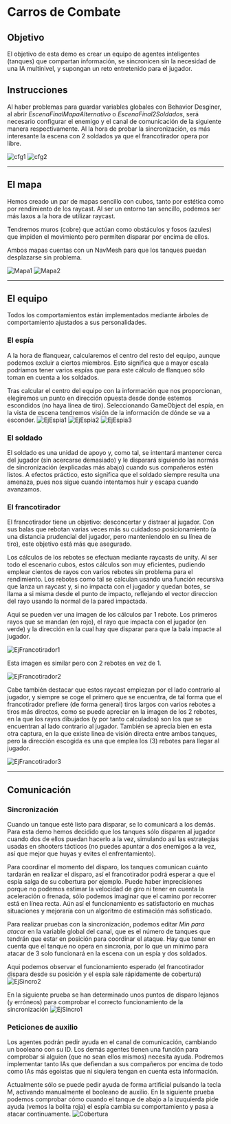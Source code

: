 # Carros de Combate
## Objetivo
El objetivo de esta demo es crear un equipo de agentes inteligentes (tanques) que compartan información, se sincronicen sin la necesidad de una IA multinivel, y supongan un reto entretenido para el jugador.
## Instrucciones

Al haber problemas para guardar variables globales con Behavior Desginer, al abrir *EscenaFinalMapaAlternativo* o *EscenaFinal2Soldados*, será necesario configurar el enemigo y el canal de comunicación de la siguiente manera respectivamente. Al la hora de probar la sincronización, es más interesante la escena con 2 soldados ya que el francotirador opera por libre.

![cfg1](Recursos/configAlt.png)
![cfg2](Recursos/config2Soldados.png)

---
## El mapa
Hemos creado un par de mapas sencillo con cubos, tanto por estética como por rendimiento de los raycast. Al ser un entorno tan sencillo, podemos ser más laxos a la hora de utilizar raycast.

Tendremos muros (cobre) que actúan como obstáculos y fosos (azules) que impiden el movimiento pero permiten disparar por encima de ellos.

Ambos mapas cuentas con un NavMesh para que los tanques puedan desplazarse sin problema.

![Mapa1](Recursos/mapa1.PNG)
![Mapa2](Recursos/mapa2.PNG)

---

## El equipo
Todos los comportamientos están implementados mediante árboles de comportamiento ajustados a sus personalidades.

### El espía
A la hora de flanquear, calcularemos el centro del resto del equipo, aunque podemos excluir a ciertos miembros. Esto significa que a mayor escala podríamos tener varios espías que para este cálculo de flanqueo sólo toman en cuenta a los soldados. 

Tras calcular el centro del equipo con la información que nos proporcionan, elegiremos un punto en dirección opuesta desde donde estemos escondidos (no haya línea de tiro). Seleccionando GameObject del espía, en la vista de escena tendremos visión de la información de dónde se va a esconder.
![EjEspia1](Recursos/Espia1.gif)
![EjEspia2](Recursos/Espia2.gif)
![EjEspia3](Recursos/EspiaGizmo.gif)


### El soldado
El soldado es una unidad de apoyo y, como tal, se intentará mantener cerca del jugador (sin acercarse demasiado) y le disparará siguiendo las normás de sincronización (explicadas más abajo) cuando sus compañeros estén listos. A efectos práctico, esto significa que el soldado siempre resulta una amenaza, pues nos sigue cuando intentamos huir y escapa cuando avanzamos.

### El francotirador
El francotirador tiene un objetivo: desconcertar y distraer al jugador. Con sus balas que rebotan varias veces más su cuidadoso posicionamiento (a una distancia prudencial del jugador, pero manteniendolo en su línea de tiro), este objetivo está más que asegurado.

Los cálculos de los rebotes se efectuan mediante raycasts de unity. Al ser todo el escenario cubos, estos cálculos son muy eficientes, pudiendo emplear cientos de rayos con varios rebotes sin problema para el rendimiento. Los rebotes como tal se calculan usando una función recursiva que lanza un raycast y, si no impacta con el jugador y quedan botes, se llama a si misma desde el punto de impacto, reflejando el vector direccion del rayo usando la normal de la pared impactada.

Aqui se pueden ver una imagen de los cálculos par 1 rebote. Los primeros rayos que se mandan (en rojo), el rayo que impacta con el jugador (en verde) y la dirección en la cual hay que disparar para que la bala impacte al jugador.

![EjFrancotirador1](Recursos/raycast1.PNG)

Esta imagen es similar pero con 2 rebotes en vez de 1.

![EjFrancotirador2](Recursos/raycast2.PNG)

Cabe también destacar que estos raycast empiezan por el lado contrario al jugador, y siempre se coge el primero que se encuentra, de tal forma que el francotirador prefiere (de forma general) tiros largos con varios rebotes a tiros más directos, como se puede apreciar en la imagen de los 2 rebotes, en la que los rayos dibujados (y por tanto calculados) son los que se encuentran al lado contrario al jugador. También se aprecia bien en esta otra captura, en la que existe línea de visión directa entre ambos tanques, pero la dirección escogida es una que emplea los (3) rebotes para llegar al jugador.

![EjFrancotirador3](Recursos/raycast3.PNG)

---
## Comunicación
### Sincronización
Cuando un tanque esté listo para disparar, se lo comunicará a los demás. Para esta demo hemos decidido que los tanques sólo disparen al jugador cuando dos de ellos puedan hacerlo a la vez, simulando así las estrategias usadas en shooters tácticos (no puedes apuntar a dos enemigos a la vez, así que mejor que huyas y evites el enfrentamiento).

Para coordinar el momento del disparo, los tanques comunican cuánto tardarán en realizar el disparo, así el francotirador podrá esperar a que el espía salga de su cobertura por ejemplo. Puede haber imprecisiones porque no podemos estimar la velocidad de giro ni tener en cuenta la aceleración o frenada, sólo podemos imaginar que el camino por recorrer está en línea recta. Aún así el funcionamiento es satisfactorio en muchas situaciones y mejoraría con un algoritmo de estimación más sofisticado.

Para realizar pruebas con la sincronización, podemos editar *Min para atacar* en la variable global del canal, que es el número de tanques que tendrán que estar en posición para coordinar el ataque. Hay que tener en cuenta que el tanque no opera en sincronía, por lo que un mínimo para atacar de 3 solo funcionará en la escena con un espía y dos soldados.

Aqui podemos observar el funcionamiento esperado (el francotirador dispara desde su posición y el espía sale rápidamente de cobertura)
![EjSincro2](Recursos/Sincro2.gif)

En la siguiente prueba se han determinado unos puntos de disparo lejanos (y erróneos) para comprobar el correcto funcionamiento de la sincronización
![EjSincro1](Recursos/Sincro1.gif)
### Peticiones de auxilio
Los agentes podrán pedir ayuda en el canal de comunicación, cambiando un booleano con su ID. Los demás agentes tienen una función para comprobar si alguien (que no sean ellos mismos) necesita ayuda. Podremos implementar tanto IAs que defiendan a sus compañeros por encima de todo como IAs más egoistas que ni siquiera tengan en cuenta esta información.

Actualmente sólo se puede pedir ayuda de forma artificial pulsando la tecla M, activando manualmente el booleano de auxilio. En la siguiente prueba podemos comprobar cómo cuando el tanque de abajo a la izuquierda pide ayuda (vemos la bolita roja) el espía cambia su comportamiento y pasa a atacar continuamente.
![Cobertura](Recursos/fuegoCobertura.gif)